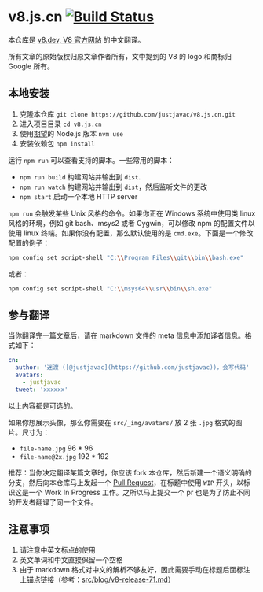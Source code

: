 # v8.js.cn [![Build Status](https://travis-ci.com/justjavac/v8.js.cn.svg?branch=master)](https://travis-ci.com/justjavac/v8.js.cn)

本仓库是 [v8.dev, V8 官方网站](https://v8.dev) 的中文翻译。

所有文章的原始版权归原文章作者所有，文中提到的 V8 的 logo 和商标归 Google 所有。

## 本地安装

1. 克隆本仓库 `git clone https://github.com/justjavac/v8.js.cn.git`
1. 进入项目目录 `cd v8.js.cn`
1. 使用[期望](https://github.com/justjavac/v8.js.cn/blob/master/.nvmrc)的 Node.js 版本 `nvm use`
1. 安装依赖包 `npm install`

运行 `npm run` 可以查看支持的脚本。一些常用的脚本：

- `npm run build` 构建网站并输出到 `dist`.
- `npm run watch` 构建网站并输出到 `dist`，然后监听文件的更改
- `npm start` 启动一个本地 HTTP server

`npm run` 会触发某些 Unix 风格的命令。如果你正在 Windows 系统中使用类 linux 风格的环境，例如 git bash、msys2 或者 Cygwin，可以修改 npm 的配置文件以使用 linux 终端。如果你没有配置，那么默认使用的是 `cmd.exe`。下面是一个修改配置的例子：

```sh
npm config set script-shell "C:\\Program Files\\git\\bin\\bash.exe"
```

或者：

```sh
npm config set script-shell "C:\\msys64\\usr\\bin\\sh.exe"
```

## 参与翻译

当你翻译完一篇文章后，请在 markdown 文件的 meta 信息中添加译者信息。格式如下：

```yml
cn:
  author: '迷渡 ([@justjavac](https://github.com/justjavac))，会写代码'
  avatars:
    - justjavac
  tweet: 'xxxxxx'
```

以上内容都是可选的。

如果你想展示头像，那么你需要在 `src/_img/avatars/` 放 2 张 `.jpg` 格式的图片。尺寸为：

- `file-name.jpg` 96 * 96
- `file-name@2x.jpg` 192 * 192

推荐：当你决定翻译某篇文章时，你应该 fork 本仓库，然后新建一个语义明确的分支，然后向本仓库马上发起一个 [Pull Request](https://github.com/justjavac/v8.js.cn/pulls)，在标题中使用 `WIP` 开头，以标识这是一个 Work In Progress 工作。之所以马上提交一个 pr 也是为了防止不同的开发者翻译了同一个文件。

## 注意事项

1. 请注意中英文标点的使用
2. 英文单词和中文直接保留一个空格
3. 由于 markdown 格式对中文的解析不够友好，因此需要手动在标题后面标注上锚点链接（参考：[src/blog/v8-release-71.md](src/blog/v8-release-71.md)）
